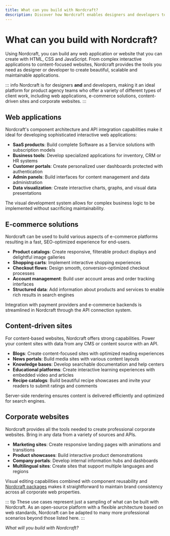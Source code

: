 ```yaml
---
title: What can you build with Nordcraft?
description: Discover how Nordcraft enables designers and developers to build scalable web applications, e-commerce solutions, content sites, corporate websites, and more. Learn about real-world examples of what you can create with Nordcraft's Web Development Engine.
---
```


# What can you build with Nordcraft?

Using Nordcraft, you can build any web application or website that you can create with HTML, CSS and JavaScript. From complex interactive applications to content-focused websites, Nordcraft provides the tools you need as designer or developer to create beautiful, scalable and maintainable applications.

::: info
Nordcraft is for designers **and** and developers, making it an ideal platform for product agency teams who offer a variety of different types of client work, including web applications, e-commerce solutions, content-driven sites and corporate websites.
:::

## Web applications

Nordcraft's component architecture and API integration capabilities make it ideal for developing sophisticated interactive web applications:

- **SaaS products**: Build complete Software as a Service solutions with subscription models
- **Business tools**: Develop specialized applications for inventory, CRM or HR systems
- **Customer portals**: Create personalized user dashboards protected with authentication
- **Admin panels**: Build interfaces for content management and data administration
- **Data visualization**: Create interactive charts, graphs, and visual data presentations

The visual development system allows for complex business logic to be implemented without sacrificing maintainability.

## E-commerce solutions

Nordcraft can be used to build various aspects of e-commerce platforms resulting in a fast, SEO-optimized experience for end-users.

- **Product catalogs**: Create responsive, filterable product displays and delightful image galleries
- **Shopping carts**: Implement interactive shopping experiences
- **Checkout flows**: Design smooth, conversion-optimized checkout processes
- **Account management**: Build user account areas and order tracking interfaces
- **Structured data**: Add information about products and services to enable rich results in search engines

Integration with payment providers and e-commerce backends is streamlined in Nordcraft through the API connection system.

## Content-driven sites

For content-based websites, Nordcraft offers strong capabilities. Power your content sites with data from any CMS or content source with an API.

- **Blogs**: Create content-focused sites with optimized reading experiences
- **News portals**: Build media sites with various content layouts
- **Knowledge bases**: Develop searchable documentation and help centers
- **Educational platforms**: Create interactive learning experiences with embedded video and articles
- **Recipe catalogs**: Build beautiful recipe showcases and invite your readers to submit ratings and comments

Server-side rendering ensures content is delivered efficiently and optimized for search engines.

## Corporate websites

Nordcraft provides all the tools needed to create professional corporate websites. Bring in any data from a variety of sources and APIs.

- **Marketing sites**: Create responsive landing pages with animations and transitions
- **Product showcases**: Build interactive product demonstrations
- **Company portals**: Develop internal information hubs and dashboards
- **Multilingual sites**: Create sites that support multiple languages and regions

Visual editing capabilities combined with component reusability and [Nordcraft packages](/packages/overview) makes it straightforward to maintain brand consistency across all corporate web properties.

::: tip
These use cases represent just a sampling of what can be built with Nordcraft. As an open-source platform with a flexible architecture based on web standards, Nordcraft can be adapted to many more professional scenarios beyond those listed here.
:::

*What will you build with Nordcraft?*
